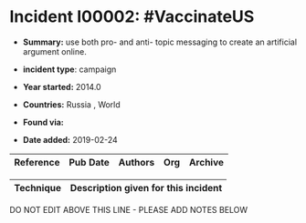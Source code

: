 # Incident I00002: #VaccinateUS

* **Summary:** use both pro- and anti- topic messaging to create an artificial argument online. 

* **incident type**: campaign

* **Year started:** 2014.0

* **Countries:** Russia , World

* **Found via:** 

* **Date added:** 2019-02-24


| Reference | Pub Date | Authors | Org | Archive |
| --------- | -------- | ------- | --- | ------- |

 

| Technique | Description given for this incident |
| --------- | ------------------------- |


DO NOT EDIT ABOVE THIS LINE - PLEASE ADD NOTES BELOW